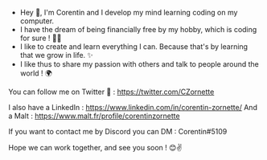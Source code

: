 - Hey 👋, I'm Corentin and I develop my mind learning coding on my computer.
- I have the dream of being financially free by my hobby, which is coding for sure ! 👨‍💻
- I like to create and learn everything I can. Because that's by learning that we grow in life. ✨
- I like thus to share my passion with others and talk to people around the world ! 🌍

You can follow me on Twitter 🐤 : https://twitter.com/CZornette

I also have a LinkedIn : https://www.linkedin.com/in/corentin-zornette/
And a Malt : https://www.malt.fr/profile/corentinzornette

If you want to contact me by Discord you can DM : Corentin#5109

Hope we can work together, and see you soon ! 😊✌

